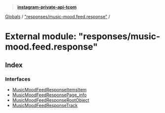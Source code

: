 > **[instagram-private-api-tcom](../README.md)**

[Globals](../README.md) / ["responses/music-mood.feed.response"](_responses_music_mood_feed_response_.md) /

# External module: "responses/music-mood.feed.response"

## Index

### Interfaces

* [MusicMoodFeedResponseItemsItem](../interfaces/_responses_music_mood_feed_response_.musicmoodfeedresponseitemsitem.md)
* [MusicMoodFeedResponsePage_info](../interfaces/_responses_music_mood_feed_response_.musicmoodfeedresponsepage_info.md)
* [MusicMoodFeedResponseRootObject](../interfaces/_responses_music_mood_feed_response_.musicmoodfeedresponserootobject.md)
* [MusicMoodFeedResponseTrack](../interfaces/_responses_music_mood_feed_response_.musicmoodfeedresponsetrack.md)